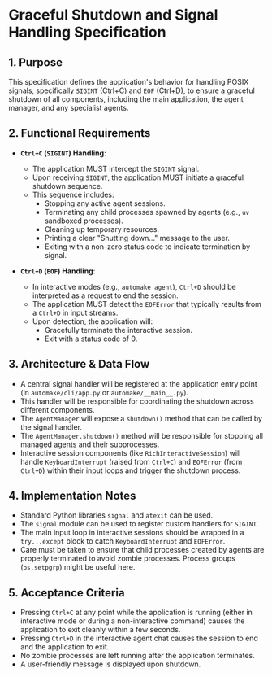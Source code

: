 # Graceful Shutdown and Signal Handling Specification

## 1. Purpose
This specification defines the application's behavior for handling POSIX signals, specifically `SIGINT` (Ctrl+C) and `EOF` (Ctrl+D), to ensure a graceful shutdown of all components, including the main application, the agent manager, and any specialist agents.

## 2. Functional Requirements
- **`Ctrl+C` (`SIGINT`) Handling**:
  - The application MUST intercept the `SIGINT` signal.
  - Upon receiving `SIGINT`, the application MUST initiate a graceful shutdown sequence.
  - This sequence includes:
    - Stopping any active agent sessions.
    - Terminating any child processes spawned by agents (e.g., `uv` sandboxed processes).
    - Cleaning up temporary resources.
    - Printing a clear "Shutting down..." message to the user.
    - Exiting with a non-zero status code to indicate termination by signal.

- **`Ctrl+D` (`EOF`) Handling**:
  - In interactive modes (e.g., `automake agent`), `Ctrl+D` should be interpreted as a request to end the session.
  - The application MUST detect the `EOFError` that typically results from a `Ctrl+D` in input streams.
  - Upon detection, the application will:
    - Gracefully terminate the interactive session.
    - Exit with a status code of 0.

## 3. Architecture & Data Flow
- A central signal handler will be registered at the application entry point (in `automake/cli/app.py` or `automake/__main__.py`).
- This handler will be responsible for coordinating the shutdown across different components.
- The `AgentManager` will expose a `shutdown()` method that can be called by the signal handler.
- The `AgentManager.shutdown()` method will be responsible for stopping all managed agents and their subprocesses.
- Interactive session components (like `RichInteractiveSession`) will handle `KeyboardInterrupt` (raised from `Ctrl+C`) and `EOFError` (from `Ctrl+D`) within their input loops and trigger the shutdown process.

## 4. Implementation Notes
- Standard Python libraries `signal` and `atexit` can be used.
- The `signal` module can be used to register custom handlers for `SIGINT`.
- The main input loop in interactive sessions should be wrapped in a `try...except` block to catch `KeyboardInterrupt` and `EOFError`.
- Care must be taken to ensure that child processes created by agents are properly terminated to avoid zombie processes. Process groups (`os.setpgrp`) might be useful here.

## 5. Acceptance Criteria
- Pressing `Ctrl+C` at any point while the application is running (either in interactive mode or during a non-interactive command) causes the application to exit cleanly within a few seconds.
- Pressing `Ctrl+D` in the interactive agent chat causes the session to end and the application to exit.
- No zombie processes are left running after the application terminates.
- A user-friendly message is displayed upon shutdown.
